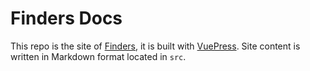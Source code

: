 # Finders Docs
This repo is the site of [Finders](https://github.com/dxx/finders), it is built with [VuePress](https://vuepress.vuejs.org/). Site content is written in Markdown format located in `src`.

